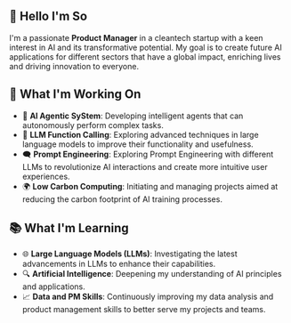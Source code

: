 ## 🔮 Hello I'm So
I'm a passionate **Product Manager** in a cleantech startup with a keen interest in AI and its transformative potential. My goal is to create future AI applications for different sectors that have a global impact, enriching lives and driving innovation to everyone.
## 🌱 What I'm Working On
- 🤖 **AI Agentic SyStem**: Developing intelligent agents that can autonomously perform complex tasks.
- 🧠 **LLM Function Calling**: Exploring advanced techniques in large language models to improve their functionality and usefulness.
- 🗨️ **Prompt Engineering**: Exploring Prompt Engineering with different LLMs to revolutionize AI interactions and create more intuitive user experiences.
- 🌍 **Low Carbon Computing**: Initiating and managing projects aimed at reducing the carbon footprint of AI training processes.
## 📚 What I'm Learning
- 🌐 **Large Language Models (LLMs)**: Investigating the latest advancements in LLMs to enhance their capabilities.
- 🔍 **Artificial Intelligence**: Deepening my understanding of AI principles and applications.
- 📈 **Data and PM Skills**: Continuously improving my data analysis and product management skills to better serve my projects and teams.
